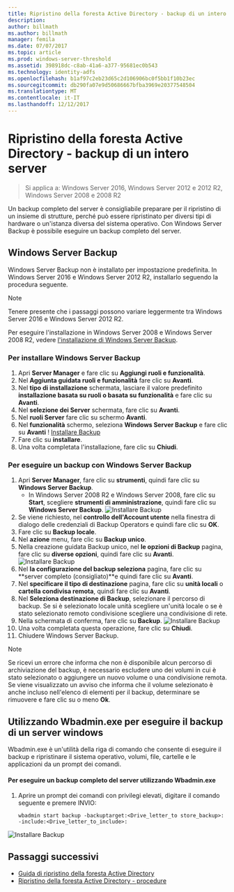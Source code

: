 ```yaml
---
title: Ripristino della foresta Active Directory - backup di un intero server
description: 
author: billmath
ms.author: billmath
manager: femila
ms.date: 07/07/2017
ms.topic: article
ms.prod: windows-server-threshold
ms.assetid: 398918dc-c8ab-41a6-a377-95681ec0b543
ms.technology: identity-adfs
ms.openlocfilehash: b1af97c2eb23d65c2d106906bc0f5bb1f10b23ec
ms.sourcegitcommit: db290fa07e9d50686667bfba3969e20377548504
ms.translationtype: MT
ms.contentlocale: it-IT
ms.lasthandoff: 12/12/2017
---
```

# <a name="ad-forest-recovery---backing-up-a-full-server"></a>Ripristino della foresta Active Directory - backup di un intero server  

>Si applica a: Windows Server 2016, Windows Server 2012 e 2012 R2, Windows Server 2008 e 2008 R2

Un backup completo del server è consigliabile preparare per il ripristino di un insieme di strutture, perché può essere ripristinato per diversi tipi di hardware o un'istanza diversa del sistema operativo.  Con Windows Server Backup è possibile eseguire un backup completo del server. 

## <a name="windows-server-backup"></a>Windows Server Backup
Windows Server Backup non è installato per impostazione predefinita. In Windows Server 2016 e Windows Server 2012 R2, installarlo seguendo la procedura seguente.

>[!NOTE]
>Tenere presente che i passaggi possono variare leggermente tra Windows Server 2016 e Windows Server 2012 R2.

Per eseguire l'installazione in Windows Server 2008 e Windows Server 2008 R2, vedere [l'installazione di Windows Server Backup](https://technet.microsoft.com/library/cc771232.aspx).  

### <a name="to-install-windows-server-backup"></a>Per installare Windows Server Backup
1. Apri **Server Manager** e fare clic su **Aggiungi ruoli e funzionalità**.
2. Nel **Aggiunta guidata ruoli e funzionalità** fare clic su **Avanti**.
3. Nel **tipo di installazione** schermata, lasciare il valore predefinito **installazione basata su ruoli o basata su funzionalità** e fare clic su **Avanti**.
4. Nel **selezione dei Server** schermata, fare clic su **Avanti**.
5. Nel **ruoli Server** fare clic su schermo **Avanti**.
6. Nel **funzionalità** schermo, seleziona **Windows Server Backup** e fare clic su **Avanti**<ph x="4">
! [</ph> Installare Backup](media/AD-Forest-Recovery-Backing-up-a-Full-Server/fullbackup2.png)
7. Fare clic su **installare**.
8. Una volta completata l'installazione, fare clic su **Chiudi**.


### <a name="to-perform-a-backup-with-windows-server-backup"></a>Per eseguire un backup con Windows Server Backup

1. Apri **Server Manager**, fare clic su **strumenti**, quindi fare clic su **Windows Server Backup**.
    - In Windows Server 2008 R2 e Windows Server 2008, fare clic su **Start**, scegliere **strumenti di amministrazione**, quindi fare clic su **Windows Server Backup**. 
![Installare Backup](media/AD-Forest-Recovery-Backing-up-a-Full-Server/fullbackup1.png) 
2. Se viene richiesto, nel **controllo dell'Account utente** nella finestra di dialogo delle credenziali di Backup Operators e quindi fare clic su **OK**.
3. Fare clic su **Backup locale**.
4. Nel **azione** menu, fare clic su **Backup unico**.
5. Nella creazione guidata Backup unico, nel **le opzioni di Backup** pagina, fare clic su **diverse opzioni**, quindi fare clic su **Avanti**.
![Installare Backup](media/AD-Forest-Recovery-Backing-up-a-Full-Server/fullbackup3.png)
6. Nel **la configurazione del backup seleziona** pagina, fare clic su **server completo (consigliato)**e quindi fare clic su **Avanti**.
7. Nel **specificare il tipo di destinazione** pagina, fare clic su **unità locali** o **cartella condivisa remota**, quindi fare clic su **Avanti**.
8. Nel **Seleziona destinazione di Backup**, selezionare il percorso di backup.  Se si è selezionato locale unità scegliere un'unità locale o se è stato selezionato remoto condivisione scegliere una condivisione di rete.
9. Nella schermata di conferma, fare clic su **Backup**.
![Installare Backup](media/AD-Forest-Recovery-Backing-up-a-Full-Server/fullbackup4.png)
10. Una volta completata questa operazione, fare clic su **Chiudi**.
11. Chiudere Windows Server Backup.

>[!NOTE]
>Se ricevi un errore che informa che non è disponibile alcun percorso di archiviazione del backup, è necessario escludere uno dei volumi in cui è stato selezionato o aggiungere un nuovo volume o una condivisione remota.
>Se viene visualizzato un avviso che informa che il volume selezionato è anche incluso nell'elenco di elementi per il backup, determinare se rimuovere e fare clic su o meno **Ok**.

## <a name="using-wbadminexe-to-backup-a-windows-server"></a>Utilizzando Wbadmin.exe per eseguire il backup di un server windows
Wbadmin.exe è un'utilità della riga di comando che consente di eseguire il backup e ripristinare il sistema operativo, volumi, file, cartelle e le applicazioni da un prompt dei comandi.

#### <a name="to-perform-a-full-server-backup-using-wbadminexe"></a>Per eseguire un backup completo del server utilizzando Wbadmin.exe  
  
1.  Aprire un prompt dei comandi con privilegi elevati, digitare il comando seguente e premere INVIO:  

        wbadmin start backup -backuptarget:<Drive_letter_to store_backup>: -include:<Drive_letter_to_include>:

![Installare Backup](media/AD-Forest-Recovery-Backing-up-a-Full-Server/fullbackup5.png)
## <a name="next-steps"></a>Passaggi successivi

- [Guida di ripristino della foresta Active Directory](AD-Forest-Recovery-Guide.md)
- [Ripristino della foresta Active Directory - procedure](AD-Forest-Recovery-Procedures.md)
